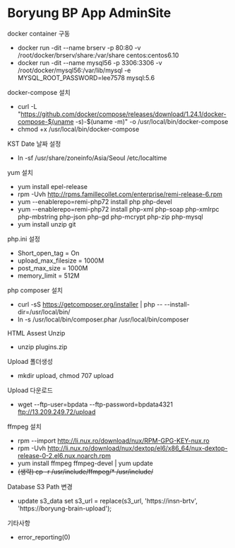 # Boryung BP App AdminSite

docker container 구동
* docker run -dit --name brserv -p 80:80 -v /root/docker/brserv/share:/var/share centos:centos6.10
* docker run -dit --name mysql56 -p 3306:3306 -v /root/docker/mysql56:/var/lib/mysql -e MYSQL_ROOT_PASSWORD=lee7578 mysql:5.6

docker-compose 설치
* curl -L "https://github.com/docker/compose/releases/download/1.24.1/docker-compose-$(uname -s)-$(uname -m)" -o /usr/local/bin/docker-compose
* chmod +x /usr/local/bin/docker-compose

KST Date 날짜 설정
* ln -sf /usr/share/zoneinfo/Asia/Seoul /etc/localtime

yum 설치
* yum install epel-release
* rpm -Uvh http://rpms.famillecollet.com/enterprise/remi-release-6.rpm
* yum --enablerepo=remi-php72 install php php-devel
* yum --enablerepo=remi-php72 install php-xml php-soap php-xmlrpc php-mbstring php-json php-gd php-mcrypt php-zip php-mysql
* yum install unzip git

php.ini 설정
* Short_open_tag = On
* upload_max_filesize = 1000M
* post_max_size = 1000M
* memory_limit = 512M

php composer 설치
* curl -sS https://getcomposer.org/installer | php -- --install-dir=/usr/local/bin/
* ln -s /usr/local/bin/composer.phar /usr/local/bin/composer

HTML Assest Unzip
* unzip plugins.zip

Upload 폴더생성
* mkdir upload, chmod 707 upload

Upload 다운로드
* wget --ftp-user=bpdata --ftp-password=bpdata4321 ftp://13.209.249.72/upload

ffmpeg 설치
* rpm --import http://li.nux.ro/download/nux/RPM-GPG-KEY-nux.ro
* rpm -Uvh http://li.nux.ro/download/nux/dextop/el6/x86_64/nux-dextop-release-0-2.el6.nux.noarch.rpm
* yum install ffmpeg ffmpeg-devel | yum update
* ~~(생략) cp -r /usr/include/ffmpeg/* /usr/include/~~

Database S3 Path 변경
* update s3_data set s3_url = replace(s3_url, 'https://insn-brtv', 'https://boryung-brain-upload');

기타사항
* error_reporting(0)
